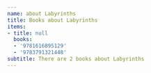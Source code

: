 ```yaml
---
name: about Labyrinths
title: Books about Labyrinths
items:
- title: null
  books:
  - '9781616895129'
  - '9783791321448'
subtitle: There are 2 books about Labyrinths
---
```


